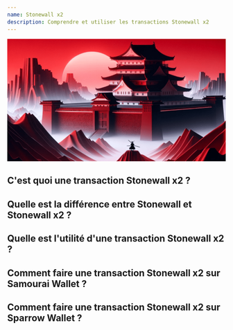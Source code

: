 ```yaml
---
name: Stonewall x2
description: Comprendre et utiliser les transactions Stonewall x2
---
```

![cover stonewall x2](assets/cover.png)



## C'est quoi une transaction Stonewall x2 ?




## Quelle est la différence entre Stonewall et Stonewall x2 ?



## Quelle est l'utilité d'une transaction Stonewall x2 ?





## Comment faire une transaction Stonewall x2 sur Samourai Wallet ?






## Comment faire une transaction Stonewall x2 sur Sparrow Wallet ?



